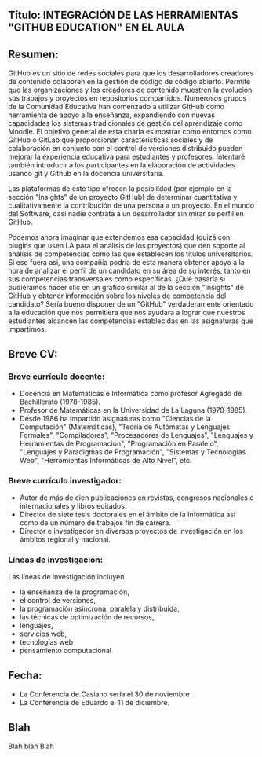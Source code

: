 ## Título: INTEGRACIÓN DE LAS HERRAMIENTAS "GITHUB EDUCATION" EN EL AULA

## Resumen:

GitHub es un sitio de redes sociales para que los desarrolladores  creadores de contenido colaboren en la gestión de código de código abierto.
Permite que las organizaciones y los  creadores de contenido muestren la evolución sus trabajos y proyectos en repositorios compartidos.
Numerosos grupos de la Comunidad Educativa han comenzado a utilizar GitHub como herramienta de apoyo a la enseñanza, expandiendo con nuevas capacidades los sistemas tradicionales de gestión del aprendizaje como Moodle.
El objetivo general de esta charla es mostrar como entornos como GitHub o GitLab que proporcionan características sociales y de colaboración en conjunto con el control de versiones distribuido pueden mejorar la experiencia educativa para estudiantes y profesores.
Intentaré también introducir a los participantes en la elaboración de actividades usando git y  Github en la docencia universitaria.

Las plataformas de este tipo ofrecen la posibilidad (por ejemplo en la sección "Insights" de un proyecto  GitHub)  de determinar cuantitativa y cualitativamente la contribución  de una persona a un proyecto.
En el mundo del Software, casi nadie contrata a un desarrollador sin mirar su perfil en GitHub.

Podemos ahora imaginar que extendemos esa capacidad  (quizá con plugins que usen  I.A para el análisis de los proyectos) que den soporte al análisis de competencias como las que establecen los títulos universitarios.
Si eso fuera así, una compañía podría de esta manera obtener apoyo a la hora de analizar el perfil de un candidato en su área de su interés, tanto en sus competencias transversales como específicas.
¿Qué pasaría si pudiéramos hacer clic en un  gráfico similar al de la sección "Insights" de GitHub y obtener información sobre los niveles de competencia del candidato?
Sería bueno disponer de un "GitHub" verdaderamente orientado a la educación que nos permitiera  que  nos ayudara a lograr que nuestros estudiantes alcancen las  competencias  establecidas en las asignaturas que impartimos.


##  Breve CV:

### Breve currículo docente:

* Docencia en Matemáticas e Informática como profesor Agregado de Bachillerato (1978-1985).
* Profesor de Matemáticas en la Universidad de La Laguna (1978-1985).
* Desde 1986 ha impartido asignaturas como "Ciencias de la Computación" (Matemáticas), "Teoría de Autómatas y Lenguajes Formales", "Compiladores", "Procesadores de Lenguajes", "Lenguajes y Herramientas de Programación", "Programación en Paralelo", "Lenguajes y Paradigmas de Programación", "Sistemas y Tecnologías Web", "Herramientas Informáticas de Alto Nivel", etc.

### Breve currículo investigador:

* Autor de más de cien publicaciones en revistas, congresos nacionales e internacionales y libros editados.
* Director de siete tesis doctorales en el ámbito de la Informática así como de un número de trabajos fin de carrera.
* Director e investigador en diversos proyectos de investigación en los ámbitos regional y nacional.

### Líneas de investigación:

Las líneas de investigación incluyen

* la enseñanza de la programación,
* el control de versiones,
* la programación asíncrona, paralela y distribuida,
* las técnicas de optimización de recursos,
* lenguajes,
* servicios web,
* tecnologías web
* pensamiento computacional


## Fecha:

*  La  Conferencia de Casiano sería el 30 de noviembre
*  La Conferencia de Eduardo el 11 de diciembre.

## Blah

Blah blah Blah
